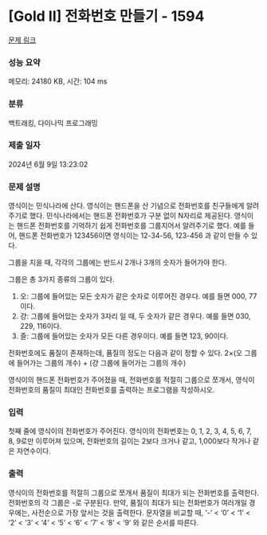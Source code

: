 # [Gold II] 전화번호 만들기 - 1594 

[문제 링크](https://www.acmicpc.net/problem/1594) 

### 성능 요약

메모리: 24180 KB, 시간: 104 ms

### 분류

백트래킹, 다이나믹 프로그래밍

### 제출 일자

2024년 6월 9일 13:23:02

### 문제 설명

<p>영식이는 민식나라에 산다. 영식이는 핸드폰을 산 기념으로 전화번호를 친구들에게 알려주기로 했다. 민식나라에서는 핸드폰 전화번호가 구분 없이 N자리로 제공된다. 영식이는 핸드폰 전화번호를 기억하기 쉽게 전화번호를 그룹지어서 알려주기로 했다. 예를 들어, 핸드폰 전화번호가 123456이면 영식이는 12-34-56, 123-456 과 같이 만들 수 있다.</p>

<p>그룹을 지을 때, 각각의 그룹에는 반드시 2개나 3개의 숫자가 들어가야 한다.</p>

<p>그룹은 총 3가지 종류의 그룹이 있다.</p>

<ol>
	<li>오: 그룹에 들어있는 모든 숫자가 같은 숫자로 이루어진 경우다. 예를 들면 000, 77이다.</li>
	<li>걍: 그룹에 들어있는 숫자가 3자리 일 때, 두 숫자가 같은 경우다. 예를 들면 030, 229, 116이다.</li>
	<li>즐: 그룹에 들어있는 숫자가 모든 다른 경우이다. 예를 들면 123, 90이다.</li>
</ol>

<p>전화번호에도 품질이 존재하는데, 품질의 정도는 다음과 같이 정할 수 있다. 2×(오 그룹에 들어가는 그룹의 개수) + (걍 그룹에 들어가는 그룹의 개수)</p>

<p>영식이의 핸드폰 전화번호가 주어졌을 때, 전화번호를 적절히 그룹으로 쪼개서, 영식이 전화번호의 품질이 최대인 전화번호를 출력하는 프로그램을 작성하시오.</p>

### 입력 

 <p>첫째 줄에 영식이의 전화번호가 주어진다. 영식이의 전화번호는 0, 1, 2, 3, 4, 5, 6, 7, 8, 9로만 이루어져 있으며, 전화번호의 길이는 2보다 크거나 같고, 1,000보다 작거나 같은 자연수이다.</p>

### 출력 

 <p>영식이의 전화번호를 적절히 그룹으로 쪼개서 품질이 최대가 되는 전화번호를 출력한다. 전화번호의 각 그룹은 -로 구분된다. 만약, 품질이 최대가 되는 전화번호가 여러개일 경우에는, 사전순으로 가장 앞서는 것을 출력한다. 문자열을 비교할 때, ‘-’ < ‘0’ < ‘1’ < ‘2’ < ‘3’ < ‘4’ < ‘5’ < ‘6’ < ‘7’ < ‘8’ < ‘9’ 와 같은 순서를 따른다.</p>

